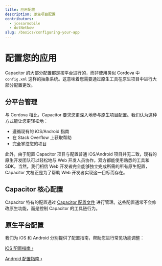 ```yaml
---
title: 应用配置
description: 原生项目配置
contributors:
  - jcesarmobile
  - dotNetkow
slug: /basics/configuring-your-app
---
```


# 配置您的应用

Capacitor 的大部分配置都是按平台进行的，而非使用类似 Cordova 中 `config.xml` 这样的抽象系统。这意味着您需要通过原生工具在原生项目中进行大部分配置更改。

## 分平台管理

与 Cordova 相比，Capacitor 要求您更深入地参与原生项目配置。我们认为这种方式能让您更轻松地：
- 遵循现有的 iOS/Android 指南
- 在 Stack Overflow 上获取帮助
- 完全掌控您的项目

此外，由于配置 Capacitor 项目与配置普通 iOS/Android 项目并无二致，现有的原生开发团队可以轻松地与 Web 开发人员协作，双方都能使用熟悉的工具和 SDK。当然，我们相信 Web 开发者完全能够独立完成所需的所有原生配置，Capacitor 文档正是为了帮助 Web 开发者实现这一目标而存在。

## Capacitor 核心配置

Capacitor 特有的配置通过 [Capacitor 配置文件](/main/reference/config.md) 进行管理。这些配置通常不会修改原生功能，而是控制 Capacitor 的工具链行为。

## 原生平台配置

我们为 iOS 和 Android 分别提供了配置指南，帮助您进行常见功能调整：

[iOS 配置指南 &#8250;](/main/ios/configuration.md)

[Android 配置指南 &#8250;](/main/android/configuration.md)